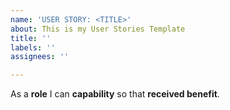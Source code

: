 ```yaml
---
name: 'USER STORY: <TITLE>'
about: This is my User Stories Template
title: ''
labels: ''
assignees: ''

---
```


As a **role** I can **capability** so that **received benefit**.
